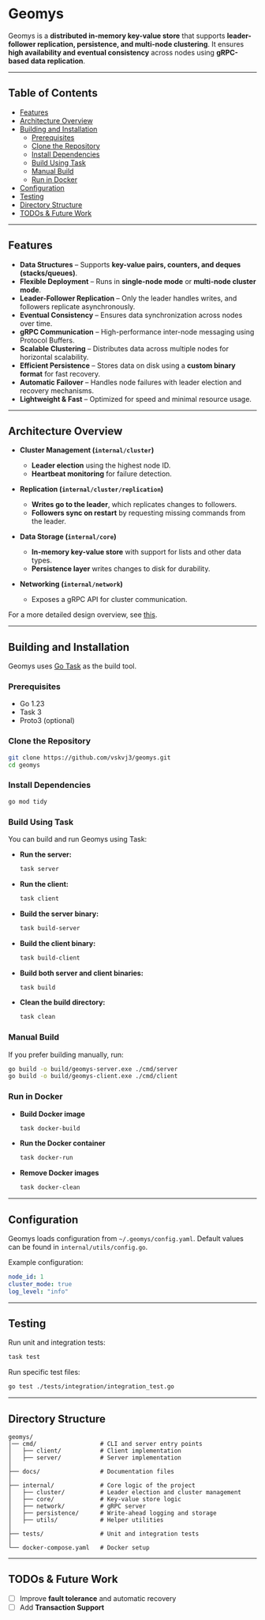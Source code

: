 # **Geomys**  
Geomys is a **distributed in-memory key-value store** that supports **leader-follower replication, persistence, and multi-node clustering**. It ensures **high availability and eventual consistency** across nodes using **gRPC-based data replication**.  

---

## **Table of Contents**  
- [Features](#features)  
- [Architecture Overview](#architecture-overview)  
- [Building and Installation](#building-and-installation)  
  - [Prerequisites](#prerequisites)  
  - [Clone the Repository](#clone-the-repository)  
  - [Install Dependencies](#install-dependencies)  
  - [Build Using Task](#build-using-task)  
  - [Manual Build](#manual-build)  
  - [Run in Docker](#run-in-docker)  
- [Configuration](#configuration)  
- [Testing](#testing)  
- [Directory Structure](#directory-structure)  
- [TODOs & Future Work](#todos--future-work)  

---

## **Features**  
- **Data Structures** – Supports **key-value pairs, counters, and deques (stacks/queues)**.  
- **Flexible Deployment** – Runs in **single-node mode** or **multi-node cluster mode**.  
- **Leader-Follower Replication** – Only the leader handles writes, and followers replicate asynchronously.  
- **Eventual Consistency** – Ensures data synchronization across nodes over time.  
- **gRPC Communication** – High-performance inter-node messaging using Protocol Buffers.  
- **Scalable Clustering** – Distributes data across multiple nodes for horizontal scalability.  
- **Efficient Persistence** – Stores data on disk using a **custom binary format** for fast recovery.  
- **Automatic Failover** – Handles node failures with leader election and recovery mechanisms.  
- **Lightweight & Fast** – Optimized for speed and minimal resource usage.  

---

## **Architecture Overview**  

- **Cluster Management (`internal/cluster`)**  
  - **Leader election** using the highest node ID.  
  - **Heartbeat monitoring** for failure detection.  

- **Replication (`internal/cluster/replication`)**  
  - **Writes go to the leader**, which replicates changes to followers.  
  - **Followers sync on restart** by requesting missing commands from the leader.  

- **Data Storage (`internal/core`)**  
  - **In-memory key-value store** with support for lists and other data types.  
  - **Persistence layer** writes changes to disk for durability.  

- **Networking (`internal/network`)**  
  - Exposes a gRPC API for cluster communication.  

For a more detailed design overview, see [this](docs/Design.md).  

---

## **Building and Installation**  
Geomys uses [Go Task](https://taskfile.dev/) as the build tool.  

### **Prerequisites**  
- Go 1.23  
- Task 3  
- Proto3 (optional)  

### **Clone the Repository**  
```sh
git clone https://github.com/vskvj3/geomys.git
cd geomys
```  

### **Install Dependencies**  
```sh
go mod tidy
```  

### **Build Using Task**  
You can build and run Geomys using Task:  

- **Run the server:**  
  ```sh
  task server
  ```  

- **Run the client:**  
  ```sh
  task client
  ```  

- **Build the server binary:**  
  ```sh
  task build-server
  ```  

- **Build the client binary:**  
  ```sh
  task build-client
  ```  

- **Build both server and client binaries:**  
  ```sh
  task build
  ```  

- **Clean the build directory:**  
  ```sh
  task clean
  ```  

### **Manual Build**  
If you prefer building manually, run:  
```sh
go build -o build/geomys-server.exe ./cmd/server
go build -o build/geomys-client.exe ./cmd/client
```  

### **Run in Docker**  
- **Build Docker image**  
  ```sh
  task docker-build
  ```  
- **Run the Docker container**  
  ```sh
  task docker-run
  ```  
- **Remove Docker images**  
  ```sh
  task docker-clean
  ```  

---

## **Configuration**  

Geomys loads configuration from `~/.geomys/config.yaml`. Default values can be found in `internal/utils/config.go`.  

Example configuration:  
```yaml
node_id: 1
cluster_mode: true
log_level: "info"
```  

---

## **Testing**  

Run unit and integration tests:  
```sh
task test
```  

Run specific test files:  
```sh
go test ./tests/integration/integration_test.go
```  

---

## **Directory Structure**  

```
geomys/
│── cmd/                  # CLI and server entry points
│   ├── client/           # Client implementation
│   ├── server/           # Server implementation
│
├── docs/                 # Documentation files
│
├── internal/             # Core logic of the project
│   ├── cluster/          # Leader election and cluster management
│   ├── core/             # Key-value store logic
│   ├── network/          # gRPC server
│   ├── persistence/      # Write-ahead logging and storage
│   ├── utils/            # Helper utilities
│
├── tests/                # Unit and integration tests
│
└── docker-compose.yaml   # Docker setup
```  

---

## **TODOs & Future Work**  

- [ ] Improve **fault tolerance** and automatic recovery  
- [ ] Add **Transaction Support** 

